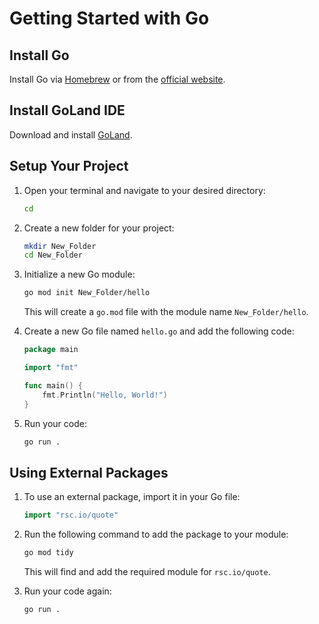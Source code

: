 # Getting Started with Go

## Install Go
Install Go via [Homebrew](https://brew.sh) or from the [official website](https://golang.org/dl/).

## Install GoLand IDE
Download and install [GoLand](https://www.jetbrains.com/go/).

## Setup Your Project

1. Open your terminal and navigate to your desired directory:
    ```sh
    cd
    ```

2. Create a new folder for your project:
    ```sh
    mkdir New_Folder
    cd New_Folder
    ```

3. Initialize a new Go module:
    ```sh
    go mod init New_Folder/hello
    ```
    This will create a `go.mod` file with the module name `New_Folder/hello`.

4. Create a new Go file named `hello.go` and add the following code:
    ```go
    package main

    import "fmt"

    func main() {
        fmt.Println("Hello, World!")
    }
    ```

5. Run your code:
    ```sh
    go run .
    ```

## Using External Packages

1. To use an external package, import it in your Go file:
    ```go
    import "rsc.io/quote"
    ```

2. Run the following command to add the package to your module:
    ```sh
    go mod tidy
    ```
    This will find and add the required module for `rsc.io/quote`.

3. Run your code again:
    ```sh
    go run .
    ```